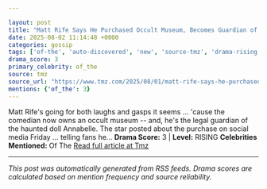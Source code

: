 ```yaml
---

layout: post
title: "Matt Rife Says He Purchased Occult Museum, Becomes Guardian of Haunted Annabelle Doll"""
date: 2025-08-02 11:14:48 +0000
categories: gossip
tags: ['of-the', 'auto-discovered', 'new', 'source-tmz', 'drama-rising']
drama_score: 3
primary_celebrity: of_the
source: tmz
source_url: "https://www.tmz.com/2025/08/01/matt-rife-says-he-purchased-occult-museum/"""
mentions: {'of_the': 3}
---
```


Matt Rife's going for both laughs and gasps it seems ... 'cause the comedian now owns an occult museum -- and, he's the legal guardian of the haunted doll Annabelle. The star posted about the purchase on social media Friday ... telling fans he… **Drama Score:** 3 | **Level:** RISING **Celebrities Mentioned:** Of The [Read full article at Tmz](https://www.tmz.com/2025/08/01/matt-rife-says-he-purchased-occult-museum/)

---

*This post was automatically generated from RSS feeds. Drama scores are calculated based on mention frequency and source reliability.*